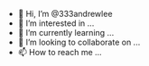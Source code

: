 - 👋 Hi, I’m @333andrewlee
- 👀 I’m interested in ...
- 🌱 I’m currently learning ...
- 💞️ I’m looking to collaborate on ...
- 📫 How to reach me ...

<!---
333andrewlee/333andrewlee is a ✨ special ✨ repository because its `README.md` (this file) appears on your GitHub profile.
You can click the Preview link to take a look at your changes.
--->
